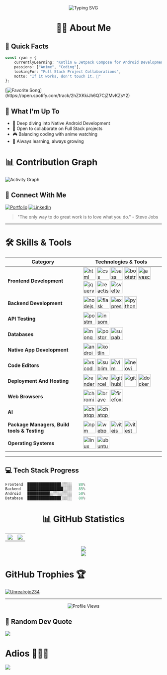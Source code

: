 <div align="center">
  <img src="https://readme-typing-svg.demolab.com?font=Fira+Code&size=30&duration=3000&pause=1000&color=F7F7F7&center=true&vCenter=true&width=435&lines=Hey%2C+I'm+Ryan+%F0%9F%91%8B;Full+Stack+Developer;Android+Developer;Always+Learning" alt="Typing SVG" />
</div>


<div align="center">

# 👨‍💻 About Me

</div>

## 🚀 Quick Facts

```typescript
const ryan = {
    currentlyLearning: "Kotlin & Jetpack Compose for Android Development",
    passions: ["Anime", "Coding"],
    lookingFor: "Full Stack Project Collaborations",
    motto: "If it works, don't touch it. 💭"
};
```

[![Favorite Song](https://img.shields.io/badge/🎵_Favorite_Song-Mary_On_A_Cross_(Slowed_Down)-FF1493?style=for-the-badge)](https://open.spotify.com/track/2hZXKkiJh6Q7CjZMvKZsY2)

## 🎯 What I'm Up To

- 📱 Deep diving into Native Android Development
- 🤝 Open to collaborate on Full Stack projects
- 🎮 Balancing coding with anime watching
- 🌱 Always learning, always growing


# 📊 Contribution Graph
![Activity Graph](https://github-readme-activity-graph.vercel.app/graph?username=Unrealrojo234&theme=github-compact)

## 🔗 Connect With Me

<div align="left">

[![Portfolio](https://img.shields.io/badge/Portfolio-000000?style=for-the-badge&logo=vercel&logoColor=white)](https://portfolio-website-two-lyart-87.vercel.app/)
[![LinkedIn](https://img.shields.io/badge/LinkedIn-%230077B5.svg?style=for-the-badge&logo=linkedin&logoColor=white)](https://linkedin.com/in/RyanOtieno)

</div>

> "The only way to do great work is to love what you do." - Steve Jobs

---

# 🛠️ Skills & Tools

| Category | Technologies & Tools |
|----------|-------------------|
| **Frontend Development** | <img src="https://image-server-mu.vercel.app/Images/html5.svg" alt="html" width="40" height="40"/> <img src="https://image-server-mu.vercel.app/Images/css.svg" alt="css" width="40" height="40"/> <img src="https://image-server-mu.vercel.app/Images/sass.svg" alt="sass" width="40" height="40"/> <img src="https://image-server-mu.vercel.app/Images/bootstrap5.svg" alt="bootstrap5" width="40" height="40"/> <img src="https://image-server-mu.vercel.app/Images/javascript.svg" alt="javascript" width="40" height="40"/> <img src="https://image-server-mu.vercel.app/Images/jquery.svg" alt="jquery" width="40" height="40"/> <img src="https://image-server-mu.vercel.app/Images/reactjs.svg" alt="reactjs" width="40" height="40"/> <img src="https://upload.wikimedia.org/wikipedia/commons/1/1b/Svelte_Logo.svg" alt="svelte" width="40" height="40"/> |
| **Backend Development** | <img src="https://image-server-mu.vercel.app/Images/nodejs.svg" alt="nodejs" width="40" height="40"/> <img src="https://image-server-mu.vercel.app/Images/flask-light.svg" alt="flask" width="40" height="40"/> <img src="https://image-server-mu.vercel.app/Images/expressjs-light.svg" alt="expressjs-light" width="40" height="40"/> <img src="https://image-server-mu.vercel.app/Images/python.svg" alt="python" width="40" height="40"/> |
| **API Testing** | <img src="https://image-server-mu.vercel.app/Images/postman.svg" alt="postman" width="40" height="40"/> <img src="https://image-server-mu.vercel.app/Images/insomnia.svg" alt="insomnia" width="40" height="40"/> |
| **Databases** | <img src="https://image-server-mu.vercel.app/Images/mongodb.svg" alt="mongodb" width="40" height="40"/> <img src="https://image-server-mu.vercel.app/Images/postgresql.svg" alt="postgresql" width="40" height="40"/> <img src="https://image-server-mu.vercel.app/Images/supabase.svg" alt="supabase" width="40" height="40"/> |
| **Native App Development** | <img src="https://image-server-mu.vercel.app/Images/android.svg" alt="android" width="40" height="40"/> <img src="https://image-server-mu.vercel.app/Images/kotlin.svg" alt="kotlin" width="40" height="40"/> |
| **Code Editors** | <img src="https://image-server-mu.vercel.app/Images/vscode.svg" alt="vscode" width="40" height="40"/> <img src="https://image-server-mu.vercel.app/Images/sublime.svg" alt="sublime" width="40" height="40"/> <img src="https://image-server-mu.vercel.app/Images/vim.svg" alt="vim" width="40" height="40"/> <img src="https://image-server-mu.vercel.app/Images/neovim.svg" alt="neovim" width="40" height="40"/> |
| **Deployment And Hosting** | <img src="https://image-server-mu.vercel.app/Images/render.svg" alt="render" width="40" height="40"/> <img src="https://image-server-mu.vercel.app/Images/vercel-light.svg" alt="vercel" width="40" height="40"/> <img src="https://image-server-mu.vercel.app/Images/github-light.svg" alt="githublight" width="40" height="40"/> <img src="https://image-server-mu.vercel.app/Images/git.svg" alt="git" width="40" height="40"/> <img src="https://image-server-mu.vercel.app/Images/docker.svg" alt="docker" width="40" height="40"/> |
| **Web Browsers** | <img src="https://image-server-mu.vercel.app/Images/chromium.svg" alt="chromium" width="40" height="40"/> <img src="https://image-server-mu.vercel.app/Images/brave.svg" alt="brave" width="40" height="40"/> <img src="https://image-server-mu.vercel.app/Images/firefox.svg" alt="firefox" width="40" height="40"/> |
| **AI** | <img src="https://image-server-mu.vercel.app/Images/chatgpt.svg" alt="chatgpt" width="40" height="40"/> <img src="https://image-server-mu.vercel.app/Images/github-copilot.svg" alt="chatgpt" width="40" height="40"/> |
| **Package Managers, Build tools & Testing** | <img src="https://image-server-mu.vercel.app/Images/npm.svg" alt="npm" width="40" height="40"/> <img src="https://image-server-mu.vercel.app/Images/webpack.svg" alt="webpack" width="40" height="40"/> <img src="https://image-server-mu.vercel.app/Images/vitejs.svg" alt="vitejs" width="40" height="40"/> <img src="https://image-server-mu.vercel.app/Images/vitest.svg" alt="vitest" width="40" height="40"/> |
| **Operating Systems** | <img src="https://image-server-mu.vercel.app/Images/linux.svg" alt="linux" width="40" height="40"/> <img src="https://image-server-mu.vercel.app/Images/ubuntu.svg" alt="ubuntu" width="40" height="40"/> |

---


## 💻 Tech Stack Progress
```javascript
Frontend  ███████████████░░░░░   80%
Backend   ████████████████░░░░   85%
Android   ██████████░░░░░░░░░░   50%
Database  ███████████████░░░░░   80%

```

<div align="center">
  
# 📊 GitHub Statistics
  
<table>
  <tr>
    <td>
      <img src="https://github-readme-stats.vercel.app/api?username=Unrealrojo234&theme=blue-green&show_icons=true&hide_border=true&count_private=true" />
    </td>
    <td>
      <img src="https://streak-stats.demolab.com?user=Unrealrojo234&theme=merko&hide_border=true"/>
    </td>
  </tr>
</table>

<img src="https://github-readme-stats.vercel.app/api/top-langs/?username=Unrealrojo234&langs_count=6&theme=merko&hide=html,css&layout=donut-vertical"/>
</div>


<div align="center">
  <img src="https://github.com/Unrealrojo234/blob/output/github-contribution-grid-snake.svg" />
</div>

# GitHub Trophies 🏆

<p><a href="https://github.com/ryo-ma/github-profile-trophy"><img src="https://github-profile-trophy.vercel.app/?username=Unrealrojo234" alt="Unrealrojo234" /></a></p>


---

<div align="center">
  <img src="https://komarev.com/ghpvc/?username=Unrealrojo234&label=Profile%20Views&color=0e75b6&style=flat" alt="Profile Views" />
</div>

## 💭 Random Dev Quote
![](https://quotes-github-readme.vercel.app/api?type=horizontal&theme=dark)

# Adios 🙋🏾‍♂️

<img src="https://i.pinimg.com/originals/50/1a/ea/501aeaae8758b0f6c5c7a17d9533ecae.gif"/> 
